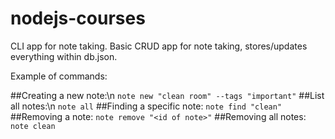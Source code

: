 # nodejs-courses
CLI app for note taking. Basic CRUD app for note taking, stores/updates everything within db.json.

Example of commands:

##Creating a new note:\n
`note new "clean room" --tags "important"`
##List all notes:\n
`note all`
##Finding a specific note:
`note find "clean"`
##Removing a note:
`note remove "<id of note>"`
##Removing all notes:
`note clean`
